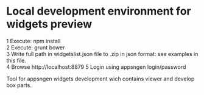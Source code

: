 Local development environment for widgets preview  
=================  

1 Execute: npm install  
2 Execute: grunt bower  
3 Write full path in widgetslist.json file to .zip in json format: see examples in this file.  
4 Browse http://localhost:8879
5 Login using appsngen login/password

Tool for appsngen widgets development wich contains viewer and develop box parts.
